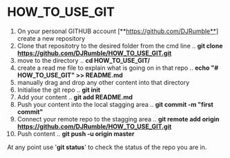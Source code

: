 # HOW_TO_USE_GIT

1) On your personal GITHUB account [**https://github.com/DJRumble**] create a new repository
2) Clone that repositotry to the desired folder from the cmd line
.. **git clone https://github.com/DJRumble/HOW_TO_USE_GIT.git**
3) move to the directory 
.. **cd HOW_TO_USE_GIT/**
4) create a read me file to explain what is going on in that repo 
.. **echo "# HOW_TO_USE_GIT" >> README.md**
5) manually drag and drop any other content into that directory
6) Initialise the git repo 
.. **git init**
7) Add your content 
.. **git add README.md**
8) Push your content into the local stagging area 
.. **git commit -m "first commit"**
9) Connect your remote repo to the stagging area 
.. **git remote add origin https://github.com/DJRumble/HOW_TO_USE_GIT.git**
10) Push content 
.. **git push -u origin master**

At any point use '**git status**' to check the status of the repo you are in. 
